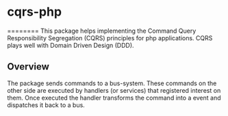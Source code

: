 # cqrs-php
========
This package helps implementing the Command Query Responsibility Segregation (CQRS) principles for php applications.
CQRS plays well with Domain Driven Design (DDD). 

## Overview

The package sends commands to a bus-system. These commands on the other side are executed by handlers (or services) that registered interest on them.
Once executed the handler transforms the command into a event and dispatches it back to a bus.
